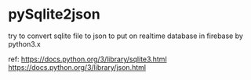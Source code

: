 # pySqlite2json
try to convert sqlite file to json to put on realtime database in firebase by python3.x

ref:
https://docs.python.org/3/library/sqlite3.html
https://docs.python.org/3/library/json.html
